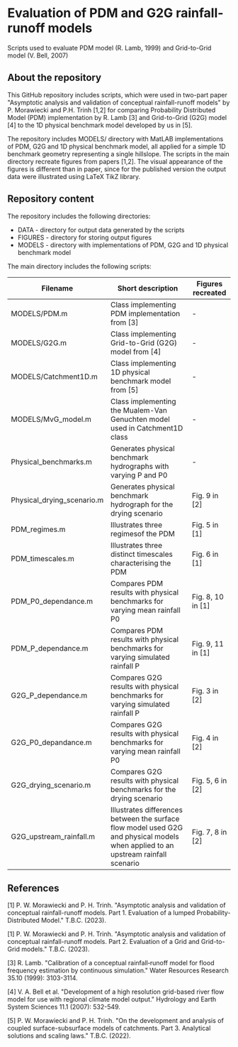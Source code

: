 # Evaluation of PDM and G2G rainfall-runoff models
Scripts used to evaluate PDM model (R. Lamb, 1999) and Grid-to-Grid model (V. Bell, 2007)

## About the repository

This GitHub repository includes scripts, which were used in two-part paper "Asymptotic analysis and validation of conceptual rainfall-runoff models" by P. Morawiecki and P.H. Trinh [1,2] for comparing Probability Distributed Model (PDM) implementation by R. Lamb [3] and Grid-to-Grid (G2G) model [4] to the 1D physical benchmark model developed by us in [5].

The repository includes MODELS/ directory with MatLAB implementations of PDM, G2G and 1D physical benchmark model, all applied for a simple 1D benchmark geometry representing a single hillslope. The scripts in the main directory recreate figures from papers [1,2]. The visual appearance of the figures is different than in paper, since for the published version the output data were illustrated using LaTeX TikZ library.

## Repository content

The repository includes the following directories:

* DATA - directory for output data generated by the scripts
* FIGURES - directory for storing output figures
* MODELS - directory with implementations of PDM, G2G and 1D physical benchmark model

The main directory includes the following scripts:

| Filename | Short description | Figures recreated |
| ---      | ---       | ---       |
| MODELS/PDM.m | Class implementing PDM implementation from [3]       | - |
| MODELS/G2G.m | Class implementing Grid-to-Grid (G2G) model from [4] | - |
| MODELS/Catchment1D.m | Class implementing 1D physical benchmark model from [5] | - |
| MODELS/MvG_model.m | Class implementing the Mualem-Van Genuchten model used in Catchment1D class | - |
| Physical_benchmarks.m | Generates physical benchmark hydrographs with varying P and P0 | - |
| Physical_drying_scenario.m | Generates physical benchmark hydrograph for the drying scenario | Fig. 9 in [2] |
| PDM_regimes.m | Illustrates three regimesof the PDM | Fig. 5 in [1] |
| PDM_timescales.m | Illustrates three distinct timescales characterising the PDM | Fig. 6 in [1] |
| PDM_P0_dependance.m | Compares PDM results with physical benchmarks for varying mean rainfall P0 | Fig. 8, 10 in [1] |
| PDM_P_dependance.m | Compares PDM results with physical benchmarks for varying simulated rainfall P  | Fig. 9, 11 in [1] |
| G2G_P_dependance.m | Compares G2G results with physical benchmarks for varying simulated rainfall P | Fig. 3 in [2] |
| G2G_P0_depandance.m | Compares G2G results with physical benchmarks for varying mean rainfall P0 | Fig. 4 in [2] |
| G2G_drying_scenario.m | Compares G2G results with physical benchmarks for the drying scenario | Fig. 5, 6 in [2] |
| G2G_upstream_rainfall.m | Illustrates differences between the surface flow model used G2G and physical models when applied to an upstream rainfall scenario | Fig. 7, 8 in [2] |

## References

<a id="1">[1]</a> P. W. Morawiecki and P. H. Trinh. "Asymptotic analysis and validation of conceptual rainfall-runoff models. Part 1. Evaluation of a lumped Probability-Distributed Model." T.B.C. (2023).

<a id="1">[1]</a> P. W. Morawiecki and P. H. Trinh. "Asymptotic analysis and validation of conceptual rainfall-runoff models. Part 2. Evaluation of a Grid and Grid-to-Grid models." T.B.C. (2023).

<a id="1">[3]</a> R. Lamb. "Calibration of a conceptual rainfall‐runoff model for flood frequency estimation by continuous simulation." Water Resources Research 35.10 (1999): 3103-3114.

<a id="1">[4]</a> V. A. Bell et al. "Development of a high resolution grid-based river flow model for use with regional climate model output." Hydrology and Earth System Sciences 11.1 (2007): 532-549.

<a id="1">[5]</a> P. W. Morawiecki and P. H. Trinh. "On the development and analysis of coupled surface-subsurface models of catchments. Part 3. Analytical solutions and scaling laws." T.B.C. (2022).
